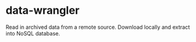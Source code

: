 data-wrangler
=============

Read in archived data from a remote source. Download locally and extract into NoSQL database.
